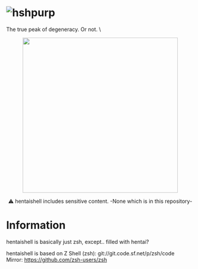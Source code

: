 # ![hshpurp](https://github.com/user-attachments/assets/7bf4b786-039a-4e35-a2f1-860f14d9932f)
The true peak of degeneracy. Or not.
\
<p align="center">
<img src="https://github.com/user-attachments/assets/e7bdd9eb-9980-4a35-afe0-14cc951347db" width="416">
</p>
<p align="center">⚠️ hentaishell includes sensitive content. -None which is in this repository-</p>

# Information
hentaishell is basically just zsh, except.. filled with hentai?

hentaishell is based on Z Shell (zsh):
git://git.code.sf.net/p/zsh/code \
Mirror: https://github.com/zsh-users/zsh

